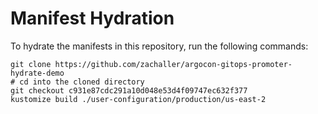 # Manifest Hydration

To hydrate the manifests in this repository, run the following commands:

```shell
git clone https://github.com/zachaller/argocon-gitops-promoter-hydrate-demo
# cd into the cloned directory
git checkout c931e87cdc291a10d048e53d4f09747ec632f377
kustomize build ./user-configuration/production/us-east-2
```
